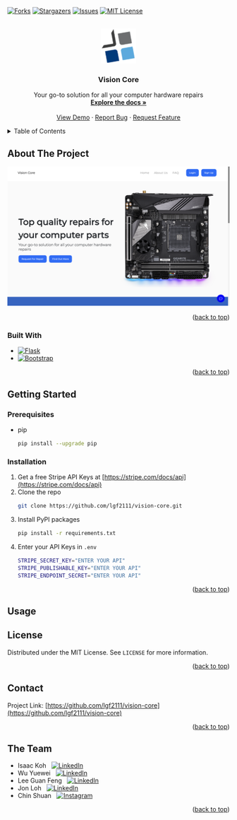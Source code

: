 <!-- Improved compatibility of back to top link: See: https://github.com/othneildrew/Best-README-Template/pull/73 -->

<a name="readme-top"></a>

<!--
*** Thanks for checking out the Best-README-Template. If you have a suggestion
*** that would make this better, please fork the repo and create a pull request
*** or simply open an issue with the tag "enhancement".
*** Don't forget to give the project a star!
*** Thanks again! Now go create something AMAZING! :D
-->

<!-- PROJECT SHIELDS -->
<!--
*** I'm using markdown "reference style" links for readability.
*** Reference links are enclosed in brackets [ ] instead of parentheses ( ).
*** See the bottom of this document for the declaration of the reference variables
*** for contributors-url, forks-url, etc. This is an optional, concise syntax you may use.
*** https://www.markdownguide.org/basic-syntax/#reference-style-links
-->

[![Forks][forks-shield]][forks-url]
[![Stargazers][stars-shield]][stars-url]
[![Issues][issues-shield]][issues-url]
[![MIT License][license-shield]][license-url]

<!-- [![LinkedIn][linkedin-shield]][linkedin-url] -->

<!-- PROJECT LOGO -->
<br />
<div align="center">
  <a href="https://github.com/lgf2111/vision-core">
    <img src="images/logo.png" alt="Logo" width="80" height="80">
  </a>

<h3 align="center">Vision Core</h3>

  <p align="center">
    Your go-to solution for all your computer hardware repairs
    <br />
    <a href="https://github.com/lgf2111/vision-core"><strong>Explore the docs »</strong></a>
    <br />
    <br />
    <a href="https://github.com/lgf2111/vision-core">View Demo</a>
    ·
    <a href="https://github.com/lgf2111/vision-core/issues">Report Bug</a>
    ·
    <a href="https://github.com/lgf2111/vision-core/issues">Request Feature</a>
  </p>
</div>

<!-- TABLE OF CONTENTS -->
<details>
  <summary>Table of Contents</summary>
  <ol>
    <li>
      <a href="#about-the-project">About The Project</a>
      <ul>
        <li><a href="#built-with">Built With</a></li>
      </ul>
    </li>
    <li>
      <a href="#getting-started">Getting Started</a>
      <ul>
        <li><a href="#prerequisites">Prerequisites</a></li>
        <li><a href="#installation">Installation</a></li>
      </ul>
    </li>
    <!-- <li><a href="#usage">Usage</a></li> -->
    <!-- <li><a href="#roadmap">Roadmap</a></li> -->
    <!-- <li><a href="#contributing">Contributing</a></li> -->
    <li><a href="#license">License</a></li>
    <li><a href="#contact">Contact</a></li>
    <li><a href="#the-team">The Team</a></li>
  </ol>
</details>

<!-- ABOUT THE PROJECT -->

## About The Project

[![Product Name Screen Shot][product-screenshot]](https://example.com)

<!-- Here's a blank template to get started: To avoid retyping too much info. Do a search and replace with your text editor for the following: `lgf2111`, `vision-core`, `LeeGuanFeng4`, `lee-guan-feng`, `gmail`, `lgf2111`, `Vision Core`, `Your go-to solution for all your computer hardware repairs` -->

<p align="right">(<a href="#readme-top">back to top</a>)</p>

### Built With

- [![Flask][flask]][flask-url]
- [![Bootstrap][bootstrap.com]][bootstrap-url]
<!-- - [![JQuery][jquery.com]][jquery-url] -->

<p align="right">(<a href="#readme-top">back to top</a>)</p>

<!-- GETTING STARTED -->

## Getting Started

<!-- This is an example of how you may give instructions on setting up your project locally. -->
<!-- To get a local copy up and running follow these simple example steps. -->

### Prerequisites

<!-- This is an example of how to list things you need to use the software and how to install them. -->

- pip
  ```sh
  pip install --upgrade pip
  ```

### Installation

1. Get a free Stripe API Keys at [https://stripe.com/docs/api](https://stripe.com/docs/api)
2. Clone the repo
   ```sh
   git clone https://github.com/lgf2111/vision-core.git
   ```
3. Install PyPI packages
   ```sh
   pip install -r requirements.txt
   ```
4. Enter your API Keys in `.env`
   ```sh
   STRIPE_SECRET_KEY="ENTER YOUR API"
   STRIPE_PUBLISHABLE_KEY="ENTER YOUR API"
   STRIPE_ENDPOINT_SECRET="ENTER YOUR API"
   ```

<p align="right">(<a href="#readme-top">back to top</a>)</p>

<!-- USAGE EXAMPLES -->

## Usage

<!--
Use this space to show useful examples of how a project can be used. Additional screenshots, code examples and demos work well in this space. You may also link to more resources.

_For more examples, please refer to the [Documentation](https://example.com)_

<p align="right">(<a href="#readme-top">back to top</a>)</p> -->

<!-- ROADMAP -->

<!-- ## Roadmap

- [ ] Feature 1
- [ ] Feature 2
- [ ] Feature 3
  - [ ] Nested Feature

See the [open issues](https://github.com/lgf2111/vision-core/issues) for a full list of proposed features (and known issues).

<p align="right">(<a href="#readme-top">back to top</a>)</p> -->

<!-- CONTRIBUTING -->

<!-- ## Contributing

Contributions are what make the open source community such an amazing place to learn, inspire, and create. Any contributions you make are **greatly appreciated**.

If you have a suggestion that would make this better, please fork the repo and create a pull request. You can also simply open an issue with the tag "enhancement".
Don't forget to give the project a star! Thanks again!

1. Fork the Project
2. Create your Feature Branch (`git checkout -b feature/AmazingFeature`)
3. Commit your Changes (`git commit -m 'Add some AmazingFeature'`)
4. Push to the Branch (`git push origin feature/AmazingFeature`)
5. Open a Pull Request

<p align="right">(<a href="#readme-top">back to top</a>)</p> -->

<!-- LICENSE -->

## License

Distributed under the MIT License. See `LICENSE` for more information.

<p align="right">(<a href="#readme-top">back to top</a>)</p>

<!-- CONTACT -->

## Contact

<!-- lgf2111 - [@LeeGuanFeng4](https://twitter.com/LeeGuanFeng4) - lgf2111@gmail.com -->

Project Link: [https://github.com/lgf2111/vision-core](https://github.com/lgf2111/vision-core)

<p align="right">(<a href="#readme-top">back to top</a>)</p>

<!-- ACKNOWLEDGMENTS -->

## The Team

- Isaac Koh
  &nbsp;
  [![LinkedIn][linkedin-shield]](https://www.linkedin.com/in/isaac-koh-bb6b32210/)
- Wu Yuewei
  &nbsp;
  [![LinkedIn][linkedin-shield]](https://www.linkedin.com/in/wu-yuewei/)
- Lee Guan Feng
  &nbsp;
  [![LinkedIn][linkedin-shield]](https://www.linkedin.com/in/lee-guan-feng/)
- Jon Loh
  &nbsp;
  [![LinkedIn][linkedin-shield]](https://www.linkedin.com/in/jon-loh/)
- Chin Shuan
  &nbsp;
  [![Instagram][instagram-shield]](https://www.instagram.com/chinshuan.cchan/)

<p align="right">(<a href="#readme-top">back to top</a>)</p>

<!-- MARKDOWN LINKS & IMAGES -->
<!-- https://www.markdownguide.org/basic-syntax/#reference-style-links -->

[contributors-shield]: https://img.shields.io/github/contributors/lgf2111/vision-core.svg?style=for-the-badge
[contributors-url]: https://github.com/lgf2111/vision-core/graphs/contributors
[forks-shield]: https://img.shields.io/github/forks/lgf2111/vision-core.svg?style=for-the-badge
[forks-url]: https://github.com/lgf2111/vision-core/network/members
[stars-shield]: https://img.shields.io/github/stars/lgf2111/vision-core.svg?style=for-the-badge
[stars-url]: https://github.com/lgf2111/vision-core/stargazers
[issues-shield]: https://img.shields.io/github/issues/lgf2111/vision-core.svg?style=for-the-badge
[issues-url]: https://github.com/lgf2111/vision-core/issues
[license-shield]: https://img.shields.io/github/license/lgf2111/vision-core.svg?style=for-the-badge
[license-url]: https://github.com/lgf2111/vision-core/blob/main/LICENSE
[linkedin-shield]: https://img.shields.io/badge/-LinkedIn-black.svg?style=for-the-badge&logo=linkedin&colorB=555
[instagram-shield]: https://img.shields.io/static/v1?style=for-the-badge&message=Instagram&color=E4405F&logo=Instagram&logoColor=FFFFFF&label=
[product-screenshot]: images/screenshot.png
[flask]: https://img.shields.io/static/v1?style=for-the-badge&message=Flask&color=000000&logo=Flask&logoColor=FFFFFF&label=
[flask-url]: https://flask.palletsprojects.com/
[bootstrap.com]: https://img.shields.io/badge/Bootstrap-563D7C?style=for-the-badge&logo=bootstrap&logoColor=white
[bootstrap-url]: https://getbootstrap.com
